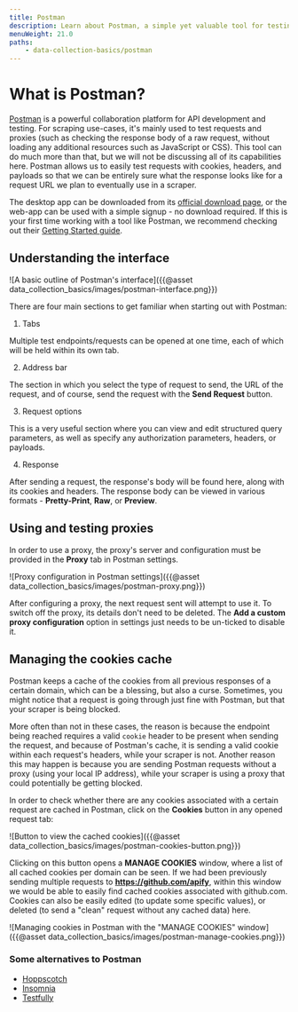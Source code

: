 ```yaml
---
title: Postman
description: Learn about Postman, a simple yet valuable tool for testing requests and proxies when building scalable web-scrapers.
menuWeight: 21.0
paths:
    - data-collection-basics/postman
---
```


# What is Postman?

[Postman](https://www.postman.com/) is a powerful collaboration platform for API development and testing. For scraping use-cases, it's mainly used to test requests and proxies (such as checking the response body of a raw request, without loading any additional resources such as JavaScript or CSS). This tool can do much more than that, but we will not be discussing all of its capabilities here. Postman allows us to easily test requests with cookies, headers, and payloads so that we can be entirely sure what the response looks like for a request URL we plan to eventually use in a scraper.

The desktop app can be downloaded from its [official download page](https://www.postman.com/downloads/), or the web-app can be used with a simple signup - no download required. If this is your first time working with a tool like Postman, we recommend checking out their [Getting Started guide](https://learning.postman.com/docs/getting-started/introduction/).

## [](#understanding-the-interface) Understanding the interface

![A basic outline of Postman's interface]({{@asset data_collection_basics/images/postman-interface.png}})

There are four main sections to get familiar when starting out with Postman:

1. Tabs

Multiple test endpoints/requests can be opened at one time, each of which will be held within its own tab.

2. Address bar

The section in which you select the type of request to send, the URL of the request, and of course, send the request with the **Send Request** button.

3. Request options

This is a very useful section where you can view and edit structured query parameters, as well as specify any authorization parameters, headers, or payloads.

4. Response

After sending a request, the response's body will be found here, along with its cookies and headers. The response body can be viewed in various formats - **Pretty-Print**, **Raw**, or **Preview**.

## [](#using-proxies) Using and testing proxies

In order to use a proxy, the proxy's server and configuration must be provided in the **Proxy** tab in Postman settings.

![Proxy configuration in Postman settings]({{@asset data_collection_basics/images/postman-proxy.png}})

After configuring a proxy, the next request sent will attempt to use it. To switch off the proxy, its details don't need to be deleted. The **Add a custom proxy configuration** option in settings just needs to be un-ticked to disable it.

## [](#managing-cookies) Managing the cookies cache

Postman keeps a cache of the cookies from all previous responses of a certain domain, which can be a blessing, but also a curse. Sometimes, you might notice that a request is going through just fine with Postman, but that your scraper is being blocked.

More often than not in these cases, the reason is because the endpoint being reached requires a valid `cookie` header to be present when sending the request, and because of Postman's cache, it is sending a valid cookie within each request's headers, while your scraper is not. Another reason this may happen is because you are sending Postman requests without a proxy (using your local IP address), while your scraper is using a proxy that could potentially be getting blocked.

In order to check whether there are any cookies associated with a certain request are cached in Postman, click on the **Cookies** button in any opened request tab:

![Button to view the cached cookies]({{@asset data_collection_basics/images/postman-cookies-button.png}})

Clicking on this button opens a **MANAGE COOKIES** window, where a list of all cached cookies per domain can be seen. If we had been previously sending multiple requests to **https://github.com/apify**, within this window we would be able to easily find cached cookies associated with github.com. Cookies can also be easily edited (to update some specific values), or deleted (to send a "clean" request without any cached data) here.

![Managing cookies in Postman with the "MANAGE COOKIES" window]({{@asset data_collection_basics/images/postman-manage-cookies.png}})

### [](#alternatives) Some alternatives to Postman

-   [Hoppscotch](https://hoppscotch.io/)
-   [Insomnia](https://insomnia.rest/download)
-   [Testfully](https://testfully.io/)
